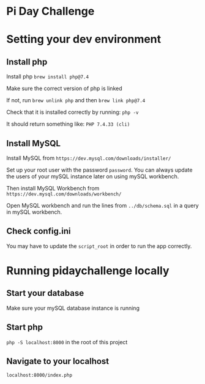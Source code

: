 # Pi Day Challenge

<!-- TODO: Add description of application -->

# Setting your dev environment

## Install php
Install php
`brew install php@7.4`

Make sure the correct version of php is linked

If not, run `brew unlink php` and then `brew link php@7.4`

Check that it is installed correctly by running:
`php -v`

It should return something like:
`PHP 7.4.33 (cli)`

## Install MySQL
Install MySQL from `https://dev.mysql.com/downloads/installer/`

Set up your root user with the password `password`. You can always update the users of your mySQL instance later on using mySQL workbench.

Then install MySQL Workbench from `https://dev.mysql.com/downloads/workbench/`

Open MySQL workbench and run the lines from `../db/schema.sql` in a query in mySQL workbench.

## Check config.ini
You may have to update the `script_root` in order to run the app correctly. 

# Running pidaychallenge locally

## Start your database
Make sure your mySQL database instance is running

## Start php
`php -S localhost:8000` in the root of this project

## Navigate to your localhost
`localhost:8000/index.php`
